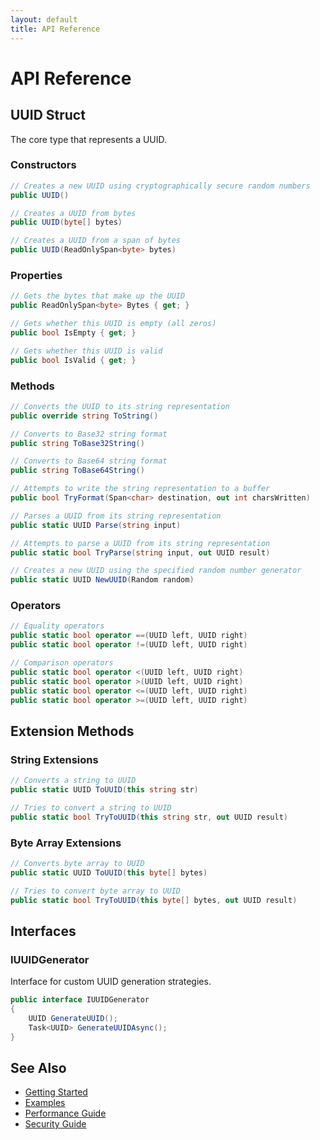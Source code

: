 ```yaml
---
layout: default
title: API Reference
---
```


# API Reference

## UUID Struct

The core type that represents a UUID.

### Constructors

```csharp
// Creates a new UUID using cryptographically secure random numbers
public UUID()

// Creates a UUID from bytes
public UUID(byte[] bytes)

// Creates a UUID from a span of bytes
public UUID(ReadOnlySpan<byte> bytes)
```

### Properties

```csharp
// Gets the bytes that make up the UUID
public ReadOnlySpan<byte> Bytes { get; }

// Gets whether this UUID is empty (all zeros)
public bool IsEmpty { get; }

// Gets whether this UUID is valid
public bool IsValid { get; }
```

### Methods

```csharp
// Converts the UUID to its string representation
public override string ToString()

// Converts to Base32 string format
public string ToBase32String()

// Converts to Base64 string format
public string ToBase64String()

// Attempts to write the string representation to a buffer
public bool TryFormat(Span<char> destination, out int charsWritten)

// Parses a UUID from its string representation
public static UUID Parse(string input)

// Attempts to parse a UUID from its string representation
public static bool TryParse(string input, out UUID result)

// Creates a new UUID using the specified random number generator
public static UUID NewUUID(Random random)
```

### Operators

```csharp
// Equality operators
public static bool operator ==(UUID left, UUID right)
public static bool operator !=(UUID left, UUID right)

// Comparison operators
public static bool operator <(UUID left, UUID right)
public static bool operator >(UUID left, UUID right)
public static bool operator <=(UUID left, UUID right)
public static bool operator >=(UUID left, UUID right)
```

## Extension Methods

### String Extensions

```csharp
// Converts a string to UUID
public static UUID ToUUID(this string str)

// Tries to convert a string to UUID
public static bool TryToUUID(this string str, out UUID result)
```

### Byte Array Extensions

```csharp
// Converts byte array to UUID
public static UUID ToUUID(this byte[] bytes)

// Tries to convert byte array to UUID
public static bool TryToUUID(this byte[] bytes, out UUID result)
```

## Interfaces

### IUUIDGenerator

Interface for custom UUID generation strategies.

```csharp
public interface IUUIDGenerator
{
    UUID GenerateUUID();
    Task<UUID> GenerateUUIDAsync();
}
```

## See Also

- [Getting Started](getting-started)
- [Examples](examples)
- [Performance Guide](performance)
- [Security Guide](security)
